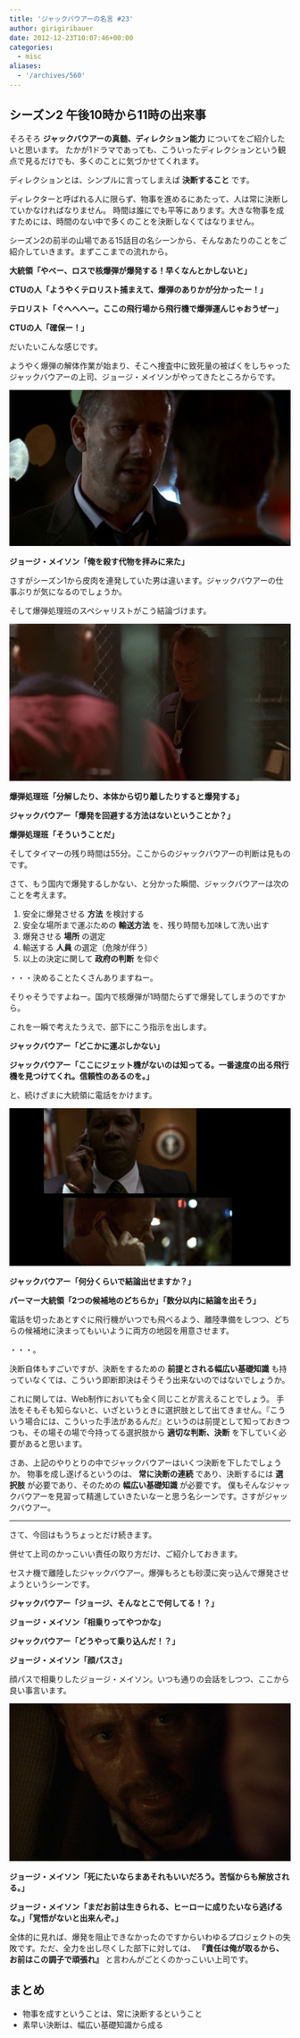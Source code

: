 ```yaml
---
title: 'ジャックバウアーの名言 #23'
author: girigiribauer
date: 2012-12-23T10:07:46+00:00
categories:
  - misc
aliases:
  - '/archives/560'
---
```

## シーズン2 午後10時から11時の出来事

そろそろ **ジャックバウアーの真髄、ディレクション能力** についてをご紹介したいと思います。 たかが1ドラマであっても、こういったディレクションという観点で見るだけでも、多くのことに気づかせてくれます。

ディレクションとは、シンプルに言ってしまえば **決断すること** です。

ディレクターと呼ばれる人に限らず、物事を進めるにあたって、人は常に決断していかなければなりません。 時間は誰にでも平等にあります。大きな物事を成すためには、時間のない中で多くのことを決断しなくてはなりません。

シーズン2の前半の山場である15話目の名シーンから、そんなあたりのことをご紹介していきます。まずここまでの流れから。

**大統領「やべー、ロスで核爆弾が爆発する！早くなんとかしないと」**

**CTUの人「ようやくテロリスト捕まえて、爆弾のありかが分かったー！」**

**テロリスト「ぐへへへー。ここの飛行場から飛行機で爆弾運んじゃおうぜー」**

**CTUの人「確保ー！」**

だいたいこんな感じです。

ようやく爆弾の解体作業が始まり、そこへ捜査中に致死量の被ばくをしちゃったジャックバウアーの上司、ジョージ・メイソンがやってきたところからです。

![ジョージ・メイソン「俺を殺す代物を拝みに来た」](resource01.jpg)

**ジョージ・メイソン「俺を殺す代物を拝みに来た」**

さすがシーズン1から皮肉を連発していた男は違います。ジャックバウアーの仕事ぶりが気になるのでしょうか。

そして爆弾処理班のスペシャリストがこう結論づけます。

![爆弾処理班「分解したり、本体から切り離したりすると爆発する」](resource02.jpg)

**爆弾処理班「分解したり、本体から切り離したりすると爆発する」**

**ジャックバウアー「爆発を回避する方法はないということか？」**

**爆弾処理班「そういうことだ」**

そしてタイマーの残り時間は55分。ここからのジャックバウアーの判断は見ものです。

さて、もう国内で爆発するしかない、と分かった瞬間、ジャックバウアーは次のことを考えます。

1. 安全に爆発させる **方法** を検討する
2. 安全な場所まで運ぶための **輸送方法** を、残り時間も加味して洗い出す
3. 爆発させる **場所** の選定
4. 輸送する **人員** の選定（危険が伴う）
5. 以上の決定に関して **政府の判断** を仰ぐ

・・・決めることたくさんありますねー。

そりゃそうですよねー。国内で核爆弾が1時間たらずで爆発してしまうのですから。

これを一瞬で考えたうえで、部下にこう指示を出します。

**ジャックバウアー「どこかに運ぶしかない」**

**ジャックバウアー「ここにジェット機がないのは知ってる。一番速度の出る飛行機を見つけてくれ。信頼性のあるのを。」**

と、続けざまに大統領に電話をかけます。

![ジャックバウアー「何分くらいで結論出せますか？」](resource03.jpg)

**ジャックバウアー「何分くらいで結論出せますか？」**

**パーマー大統領「2つの候補地のどちらか」「数分以内に結論を出そう」**

電話を切ったあとすぐに飛行機がいつでも飛べるよう、離陸準備をしつつ、どちらの候補地に決まってもいいように両方の地図を用意させます。

・・・。

決断自体もすごいですが、決断をするための **前提とされる幅広い基礎知識** も持っていなくては、こういう即断即決はそうそう出来ないのではないでしょうか。

これに関しては、Web制作においても全く同じことが言えることでしょう。 手法をそもそも知らないと、いざというときに選択肢として出てきません。『こういう場合には、こういった手法があるんだ』というのは前提として知っておきつつも、その場その場で今持ってる選択肢から **適切な判断、決断** を下していく必要があると思います。

さあ、上記のやりとりの中でジャックバウアーはいくつ決断を下したでしょうか。 物事を成し遂げるというのは、 **常に決断の連続** であり、決断するには **選択肢** が必要であり、そのための **幅広い基礎知識** が必要です。 僕もそんなジャックバウアーを見習って精進していきたいなーと思う名シーンです。さすがジャックバウアー。

---

さて、今回はもうちょっとだけ続きます。

併せて上司のかっこいい責任の取り方だけ、ご紹介しておきます。

セスナ機で離陸したジャックバウアー。爆弾もろとも砂漠に突っ込んで爆発させようというシーンです。

**ジャックバウアー「ジョージ、そんなとこで何してる！？」**

**ジョージ・メイソン「相乗りってやつかな」**

**ジャックバウアー「どうやって乗り込んだ！？」**

**ジョージ・メイソン「顔パスさ」**

顔パスで相乗りしたジョージ・メイソン。いつも通りの会話をしつつ、ここから良い事言います。

![ジョージ・メイソン「死にたいならまあそれもいいだろう。苦悩からも解放される。」](resource04.jpg)

**ジョージ・メイソン「死にたいならまあそれもいいだろう。苦悩からも解放される。」**

**ジョージ・メイソン「まだお前は生きられる、ヒーローに成りたいなら逃げるな。」「覚悟がないと出来んぞ。」**

全体的に見れば、爆発を阻止できなかったのですからいわゆるプロジェクトの失敗です。ただ、全力を出し尽くした部下に対しては、 **『責任は俺が取るから、お前はこの調子で頑張れ』** と言わんがごとくのかっこいい上司です。

## まとめ

- 物事を成すということは、常に決断するということ
- 素早い決断は、幅広い基礎知識から成る
